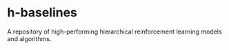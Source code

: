 # h-baselines
A repository of high-performing hierarchical reinforcement learning models and algorithms.
